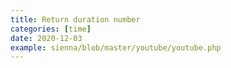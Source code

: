```yaml
---
title: Return duration number
categories: [time]
date: 2020-12-03
example: sienna/blob/master/youtube/youtube.php
---
```


